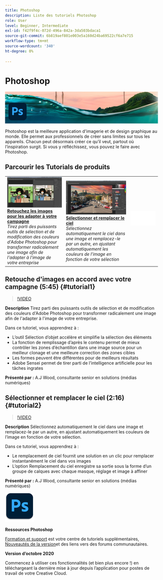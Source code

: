```yaml
---
title: Photoshop
description: Liste des tutoriels Photoshop
role: User
level: Beginner, Intermediate
exl-id: f42f9f4c-072d-496a-842a-3da503bdaca1
source-git-commit: 6b819aef801e003e5a160d24ba69522cf6a7e715
workflow-type: tm+mt
source-wordcount: '340'
ht-degree: 0%

---
```


# Photoshop

![Image de héros du tutoriel](../assets/Photoshop.jpg)

Photoshop est la meilleure application d&#39;imagerie et de design graphique au monde. Elle permet aux professionnels de créer sans limites sur tous les appareils. Chacun peut désormais créer ce qu’il veut, partout où l’inspiration surgit. Si vous y réfléchissez, vous pouvez le faire avec Photoshop.

## Parcourir les Tutorials de produits

<table style="table-layout:fixed">
<tr>
 <td>
   <a href="photoshop.md#tutorial1">
      <img alt="Retouchez les images pour les adapter à votre campagne" src="../assets/PS_ObjectSelect_ContentAware_wood.jpg" />
   </a>
    <div>
   <a href="photoshop.md#tutorial1"><strong>Retouchez les images pour les adapter à votre campagne</strong></a>
    </div>
    <em>Tirez parti des puissants outils de sélection et de modification des couleurs d'Adobe Photoshop pour transformer radicalement une image afin de l'adapter à l'image de votre entreprise</em>
    <br>
  </td>
  <td>
    <a href="photoshop.md#tutorial2">
        <img alt="Sélectionner et remplacer le ciel" src="../assets/PS_Sky_Replace_wood.jpg" />
    </a>
    <div>
    <a href="photoshop.md#tutorial2"><strong>Sélectionner et remplacer le ciel</strong></a>
    </div>
    <em>Sélectionnez automatiquement le ciel dans une image et remplacez-le par un autre, en ajustant automatiquement les couleurs de l’image en fonction de votre sélection</em>
    <br>
  </td>
  <td>
    <img alt="Espaceur" src="../assets/Whitespacer.png" />
    <div>
    <br>
  </td>
</tr>
</table>

## Retouche d&#39;images en accord avec votre campagne (5:45) {#tutorial1}

>[!VIDEO](https://video.tv.adobe.com/v/326950?hidetitle=true)

**Description**
Tirez parti des puissants outils de sélection et de modification des couleurs d&#39;Adobe Photoshop pour transformer radicalement une image afin de l&#39;adapter à l&#39;image de votre entreprise.

Dans ce tutoriel, vous apprendrez à :
* L’outil Sélection d’objet accélère et simplifie la sélection des éléments
* La fonction de remplissage d’après le contenu permet de mieux contrôler les zones d’échantillon dans une image source pour un meilleur clonage et une meilleure correction des zones cibles
* Les formes peuvent être différentes pour de meilleurs résultats
* Adobe Sensei permet de tirer parti de l’intelligence artificielle pour les tâches ingrates

**Présenté par :**
A.J Wood, consultante senior en solutions (médias numériques)

## Sélectionner et remplacer le ciel (2:16) {#tutorial2}

>[!VIDEO](https://video.tv.adobe.com/v/326953?hidetitle=true)

**Description**
Sélectionnez automatiquement le ciel dans une image et remplacez-le par un autre, en ajustant automatiquement les couleurs de l’image en fonction de votre sélection.

Dans ce tutoriel, vous apprendrez à :
* Le remplacement de ciel fournit une solution en un clic pour remplacer instantanément le ciel dans vos images
* L’option Remplacement du ciel enregistre sa sortie sous la forme d’un groupe de calques avec chaque masque, réglage et image à affiner


**Présenté par :**
A.J Wood, consultante senior en solutions (médias numériques)

![Logo Photoshop](../assets/ps_appicon_96.png)

**Ressources Photoshop**

[Formation et support](https://helpx.adobe.com/support/photoshop.html) est votre centre de tutoriels supplémentaires, [Nouveautés de la version](https://helpx.adobe.com/photoshop/using/whats-new.html)et des liens vers des forums communautaires.

**Version d’octobre 2020**

Commencez à utiliser ces fonctionnalités (et bien plus encore !) en téléchargeant la dernière mise à jour depuis l’application pour postes de travail de votre Creative Cloud.
